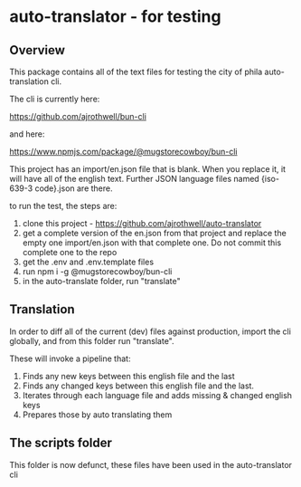# auto-translator - for testing

## Overview

This package contains all of the text files for testing the city of phila auto-translation cli.

The cli is currently here:

https://github.com/ajrothwell/bun-cli

and here:

https://www.npmjs.com/package/@mugstorecowboy/bun-cli

This project has an import/en.json file that is blank.  When you replace it, it will have all of the english text. Further JSON language files named {iso-639-3 code}.json are there.

to run the test, the steps are:

1. clone this project - https://github.com/ajrothwell/auto-translator
2. get a complete version of the en.json from that project and replace the empty one import/en.json with that complete one.  Do not commit this complete one to the repo
3. get the .env and .env.template files
3. run npm i -g @mugstorecowboy/bun-cli
4. in the auto-translate folder, run "translate"


## Translation

In order to diff all of the current (dev) files against production, import the cli globally, and from this folder run "translate".

These will invoke a pipeline that:
1. Finds any new keys between this english file and the last
2. Finds any changed keys between this english file and the last.
3. Iterates through each language file and adds missing & changed english keys
4. Prepares those by auto translating them

## The scripts folder

This folder is now defunct, these files have been used in the auto-translator cli

